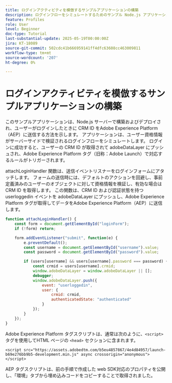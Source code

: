 ```yaml
---
title: ログインアクティビティを模倣するサンプルアプリケーションの構築
description: ログインフローをシミュレートするためのサンプル Node.js アプリケーションを作成します
feature: Profiles
role: User
level: Beginner
doc-type: Tutorial
last-substantial-update: 2025-05-19T00:00:00Z
jira: KT-18089
source-git-commit: 502cdc41b666959141ff4dfc63608cc463009811
workflow-type: tm+mt
source-wordcount: '207'
ht-degree: 0%

---
```



# ログインアクティビティを模倣するサンプルアプリケーションの構築

このサンプルアプリケーションは、Node.js サーバーで構築およびデプロイされ、ユーザーがログインしたときに CRM ID をAdobe Experience Platform（AEP）に送信する方法を示します。 アプリケーションは、ユーザー資格情報がサーバーサイドで検証されるログインフローをシミュレートします。 ログインに成功すると、ユーザーの CRM ID が取得されて adobeDataLayer にプッシュされ、Adobe Experience Platform タグ（旧称：Adobe Launch）で対応するルールがトリガーされます。

attachLoginHandler 関数は、送信イベントリスナーをログインフォームにアタッチします。 フォームの送信時には、デフォルトのアクションを回避し、事前定義済みのユーザーのオブジェクトに対して資格情報を検証し、有効な場合は CRM ID を取得します。 この関数は、CRM ID および認証状態を持つ userloggedin イベントを adobeDataLayer にプッシュし、Adobe Experience Platform タグが取得してデータをAdobe Experience Platform（AEP）に送信します。


```javascript
function attachLoginHandler() {
    const form = document.getElementById("loginForm");
    if (!form) return;

    form.addEventListener("submit", function(e) {
        e.preventDefault();
        const username = document.getElementById("username").value;
        const password = document.getElementById("password").value;

        if (users[username] && users[username].password === password) {
            const crmid = users[username].crmid;
            window.adobeDataLayer = window.adobeDataLayer || [];
            debugger;
            window.adobeDataLayer.push({
                event: "userloggedin",
                user: {
                    crmid: crmid,
                    authenticatedState: "authenticated"
                }
            });
        }
    });
}
```

Adobe Experience Platform タグスクリプトは、通常は次のように、`<script>` タグを使用してHTML ページの `<head>` セクションに含まれます。

`<script src="https://assets.adobedtm.com/b5eu4857867/4e4d84957/launch-b69e276bb9b5-development.min.js" async crossorigin="anonymous"></script>`

AEP タグスクリプトは、前の手順で作成した web SDK対応のプロパティを公開し、「環境」タブから埋め込みコードをコピーすることで取得されました。


